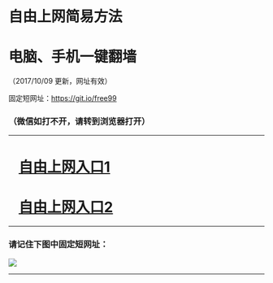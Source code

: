 ﻿# 自由上网简易方法

# 电脑、手机一键翻墙

（2017/10/09 更新，网址有效）

固定短网址：https://git.io/free99

### （微信如打不开，请转到浏览器打开）


***





# &nbsp;&nbsp; <a href="http://ft188827819.fwq-tz-1001.info/fwqtz01.html?t=100900125558 " target="_blank">自由上网入口1</a>
# &nbsp;&nbsp; <a href="http://ft368224601.fwq-tz-1002.info/fwqtz02.html?t=100900115574 " target="_blank">自由上网入口2</a>
***

### 请记住下图中固定短网址：

<img src="https://s3-us-west-2.amazonaws.com/fwq-1001/yjfq-20170905okok.png" /> 


***

